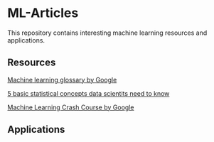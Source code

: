 # ML-Articles
This repository contains interesting machine learning resources and applications.

## Resources
[Machine learning glossary by Google](https://developers.google.com/machine-learning/glossary/)

[5 basic statistical concepts data scientits need to know](https://towardsdatascience.com/the-5-basic-statistics-concepts-data-scientists-need-to-know-2c96740377ae)

[Machine Learning Crash Course by Google](https://developers.google.com/machine-learning/crash-course/)


## Applications
